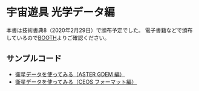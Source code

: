 # 宇宙遊具 光学データ編
本書は技術書典8（2020年2月29日）で頒布予定でした。
電子書籍などで頒布しているので[BOOTH](https://soranome.booth.pm/items/1867827)よりご確認ください。  

## サンプルコード
* [衛星データを使ってみる（ASTER GDEM 編）](gdem/)
* [衛星データを使ってみる（CEOS フォーマット編）](ceos/)
